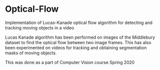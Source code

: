 # Optical-Flow
Implementation of Lucas-Kanade optical flow algorithm for detecting and tracking moving objects in a video

Lucas Kanade algorithm has been performed on images of the Middlebury dataset to find the optical flow between two image frames.
This has also been experimented on videos for tracking and obtaining segmentation masks of moving objects. 

This was done as a part of Computer Vision course Spring 2020
